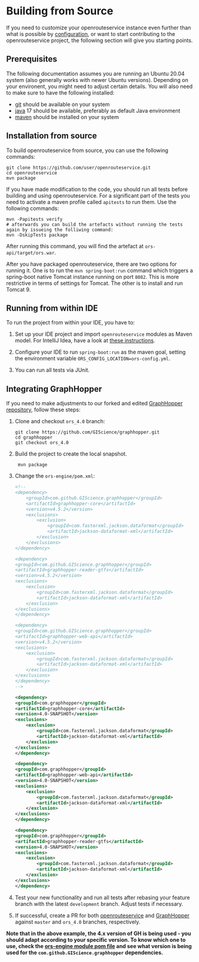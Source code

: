 # Building from Source

If you need to customize your openrouteservice instance even further than what is possible by [configuration](/run-instance/configuration/), or want to start contributing to the openrouteservice project, the following section will give you starting points.

## Prerequisites

The following documentation assumes you are running an Ubuntu 20.04 system (also generally works with newer Ubuntu versions). Depending on your environent, you might need to adjust certain details. You will also need to make sure to have the following installed: 
* [git](https://github.com/git-guides/install-git) should be available on your system
* [java](https://www.java.com/en/) 17 should be available, preferably as default Java environment
* [maven](https://maven.apache.org/) should be installed on your system

## Installation from source

To build openrouteservice from source, you can use the following commands:
```shell
git clone https://github.com/user/openrouteservice.git
cd openrouteservice
mvn package
```

If you have made modification to the code, you should run all tests before building and using openrouteservice. For a significant part of the tests you need to activate a maven profile called `apitests` to run them. Use the following commands:

```shell
mvn -Papitests verify
# afterwards you can build the artefacts without running the tests again by issueing the folliwing command:
mvn -DskipTests package
```

[//]: # (TODO: overhaul contents below after integrating the jar build PR)
After running this command, you will find the artefact at `ors-api/target/ors.war`. 

After you have packaged openrouteservice, there are two options for running it.
One is to run the `mvn spring-boot:run` command which triggers a spring-boot native
Tomcat instance running on port `8082`.  This is more restrictive in terms of
settings for Tomcat. The other is to install and run Tomcat 9.  

[//]: # (TODO: the part below belongs somewhere in the contributing section; running with IDE needs to be overhauled, too, since it does not mention running with spring boot run config)

## Running from within IDE

To run the project from within your IDE, you have to:

  1. Set up your IDE project and import `openrouteservice`
     modules as Maven model.
     For IntelliJ Idea, have a look at [these instructions](/contributing/opening-project-in-intellij).

  2. Configure your IDE to run `spring-boot:run` as the maven goal, setting the
     environment variable `ORS_CONFIG_LOCATION=ors-config.yml`.

  3. You can run all tests via JUnit.


## Integrating GraphHopper

If you need to make adjustments to our forked and edited [GraphHopper repository](https://github.com/GIScience/graphhopper), follow these steps:

1. Clone and checkout `ors_4.0` branch:

   ```shell
   git clone https://github.com/GIScience/graphhopper.git
   cd graphhopper
   git checkout ors_4.0
   ```

2. Build the project to create the local snapshot.

   ```shell
    mvn package
   ```

3. Change the `ors-engine/pom.xml`:

   ```xml
   <!--
   <dependency>
       <groupId>com.github.GIScience.graphhopper</groupId>
       <artifactId>graphhopper-core</artifactId>
       <version>v4.5.2</version>
       <exclusions>
           <exclusion>
               <groupId>com.fasterxml.jackson.dataformat</groupId>
               <artifactId>jackson-dataformat-xml</artifactId>
           </exclusion>
       </exclusions>
   </dependency>

   <dependency>
   <groupId>com.github.GIScience.graphhopper</groupId>
   <artifactId>graphhopper-reader-gtfs</artifactId>
   <version>v4.5.2</version>
   <exclusions>
       <exclusion>
           <groupId>com.fasterxml.jackson.dataformat</groupId>
           <artifactId>jackson-dataformat-xml</artifactId>
       </exclusion>
   </exclusions>
   </dependency>

   <dependency>
   <groupId>com.github.GIScience.graphhopper</groupId>
   <artifactId>graphhopper-web-api</artifactId>
   <version>v4.5.2</version>
   <exclusions>
       <exclusion>
           <groupId>com.fasterxml.jackson.dataformat</groupId>
           <artifactId>jackson-dataformat-xml</artifactId>
       </exclusion>
   </exclusions>
   </dependency>
   -->

   <dependency>
   <groupId>com.graphhopper</groupId>
   <artifactId>graphhopper-core</artifactId>
   <version>4.0-SNAPSHOT</version>
   <exclusions>
       <exclusion>
           <groupId>com.fasterxml.jackson.dataformat</groupId>
           <artifactId>jackson-dataformat-xml</artifactId>
       </exclusion>
   </exclusions>
   </dependency>

   <dependency>
   <groupId>com.graphhopper</groupId>
   <artifactId>graphhopper-web-api</artifactId>
   <version>4.0-SNAPSHOT</version>
   <exclusions>
       <exclusion>
           <groupId>com.fasterxml.jackson.dataformat</groupId>
           <artifactId>jackson-dataformat-xml</artifactId>
       </exclusion>
   </exclusions>
   </dependency>

   <dependency>
   <groupId>com.graphhopper</groupId>
   <artifactId>graphhopper-reader-gtfs</artifactId>
   <version>4.0-SNAPSHOT</version>
   <exclusions>
       <exclusion>
           <groupId>com.fasterxml.jackson.dataformat</groupId>
           <artifactId>jackson-dataformat-xml</artifactId>
       </exclusion>
   </exclusions>
   </dependency>
   ```

4. Test your new functionality and run all tests after rebasing your feature branch with the latest `development` branch. Adjust tests if necessary.

5. If successful, create a PR for both [openrouteservice](https://github.com/GIScience/openrouteservice/pulls) and [GraphHopper](https://github.com/GIScience/graphhopper/pulls) against `master` and `ors_4.0` branches, respectively.

**Note that in the above example, the 4.x version of GH is being used - you should adapt according to your specific version. To know which one to use, check the [ors-engine module pom file](https://github.com/GIScience/openrouteservice/ors-engine/pom.xml) and see what version is being used for the `com.github.GIScience.graphhopper` dependencies.**
